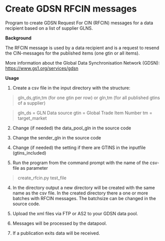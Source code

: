 # Create GDSN RFCIN messages

Program to create GDSN Request For CIN (RFCIN) messages for a data recipient based on a list of supplier GLNS.

**Background**

The RFCIN message is used by a data recipient and is a request to resend the CIN-messages for the published items (one gtin or all items).

More information about the Global Data Synchronisation Network (GDSN): https://www.gs1.org/services/gdsn

**Usage**
1. Create a csv file in the input directory with the structure:

> gln_ds,gtin,tm (for one gtin per row)
> or gln,tm (for all published gtins of a supplier)

> gln_ds = GLN Data source
> gtin = Global Trade Item Number
> tm = target_market

2. Change (if needed) the data_pool_gln in the source code

3. Change the sender_gln in the source code

4. Change (if needed) the setting if there are GTINS in the inputfile (gtins_included)

3. Run the program from the command prompt with the name of the csv-file as parameter

> create_rfcin.py test_file

4. In the directory output a new directory will be created with the same name as the csv file.
   In the created directory there a one or more batches with RFCIN messages. The batchsize can be changed in the source code.
   
5. Upload the xml files via FTP or AS2 to your GDSN data pool.

6. Messages will be processed by the datapool.

7. If a publication exits data will be received.
